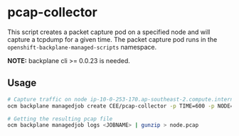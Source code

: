 # pcap-collector

This script creates a packet capture pod on a specified node and will capture a tcpdump for a given time.
The packet capture pod runs in the `openshift-backplane-managed-scripts` namespace.

__NOTE:__ backplane cli >= 0.0.23 is needed.

## Usage

```bash
# Capture traffic on node ip-10-0-253-170.ap-southeast-2.compute.internal for 10 mins
ocm backplane managedjob create CEE/pcap-collector -p TIME=600 -p NODE=ip-10-0-253-170.ap-southeast-2.compute.internal

# Getting the resulting pcap file
ocm backplane managedjob logs <JOBNAME> | gunzip > node.pcap
```



